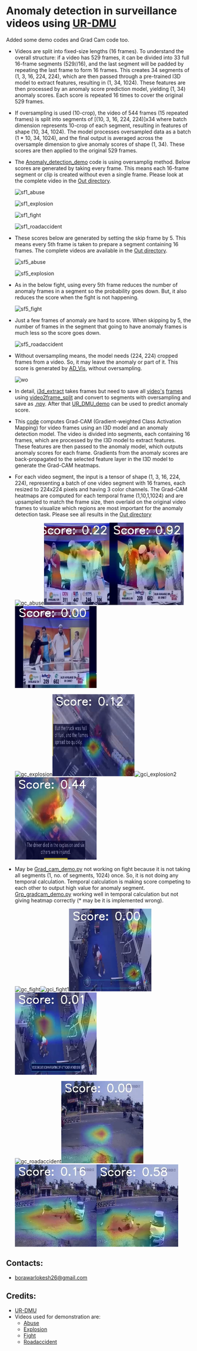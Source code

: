 # Anomaly detection in surveillance videos using [UR-DMU](https://github.com/henrryzh1/UR-DMU.git)

Added some demo codes and Grad Cam code too.

- Videos are split into fixed-size lengths (16 frames). To understand the overall structure: if a video has 529 frames, it can be divided into 33 full 16-frame segments (529//16), and the last segment will be padded by repeating the last frame to form 16 frames. This creates 34 segments of (1, 3, 16, 224, 224), which are then passed through a pre-trained I3D model to extract features, resulting in (1, 34, 1024). These features are then processed by an anomaly score prediction model, yielding (1, 34) anomaly scores. Each score is repeated 16 times to cover the original 529 frames.

- If oversampling is used (10-crop), the video of 544 frames (15 repeated frames) is split into segments of [(10, 3, 16, 224, 224)]x34 where batch dimension represents 10-crop of each segment, resulting in features of shape (10, 34, 1024). The model processes oversampled data as a batch (1 * 10, 34, 1024), and the final output is averaged across the oversample dimension to give anomaly scores of shape (1, 34). These scores are then applied to the original 529 frames.

- The [Anomaly_detection_demo](Anomaly_detection_demo.py) code is using oversamplig method. Below scores are generated by taking every frame. This means each 16-frame segment or clip is created without even a single frame. Please look at the complete video in the [Out directory](feature_extract/Out/skip_frame_1).

  ![sf1_abuse](feature_extract/Out/skip_frame_1/abuse.gif)

  ![sf1_explosion](feature_extract/Out/skip_frame_1/explosion.gif)
 
  ![sf1_fight](feature_extract/Out/skip_frame_1/fight.gif)
 
  ![sf1_roadaccident](feature_extract/Out/skip_frame_1/roadaccident.gif)
 
- These scores below are generated by setting the skip frame by 5. This means every 5th frame is taken to prepare a segment containing 16 frames. The complete videos are available in the [Out directory](feature_extract/Out/skip_frame_5).

  ![sf5_abuse](feature_extract/Out/skip_frame_5/abuse.gif)

  ![sf5_explosion](feature_extract/Out/skip_frame_5/explosion.gif)
 
- As in the below fight, using every 5th frame reduces the number of anomaly frames in a segment so the probability goes down. But, it also reduces the score when the fight is not happening.

  ![sf5_fight](feature_extract/Out/skip_frame_5/fight.gif)

- Just a few frames of anomaly are hard to score. When skipping by 5, the number of frames in the segment that going to have anomaly frames is much less so the score goes down.

  ![sf5_roadaccident](feature_extract/Out/skip_frame_5/roadaccident.gif)

- Without oversampling means, the model needs (224, 224) cropped frames from a video. So, it may leave the anomaly or part of it. This score is generated by [AD_Vis](AD_Vis.py), without oversampling.

  ![wo](feature_extract/Out/roadaccident.gif)

- In detail, [i3d_extract](feature_extract/i3d_extract.py) takes frames but need to save all [video's](feature_extract/Data/roadaccident) [frames](feature_extract/UCF_Crime_Frames/roadaccident) using [video2frame_split](feature_extract/video2frame_split.py) and convert to segments with oversampling and save as [.npy](feature_extract/UCF_ten/roadaccident_i3d.npy). After that [UR_DMU_demo](UR_DMU_demo.py) can be used to predict anomaly score.

- This [code](Grad_cam_demo.py) computes Grad-CAM (Gradient-weighted Class Activation Mapping) for video frames using an I3D model and an anomaly detection model. The video is divided into segments, each containing 16 frames, which are processed by the I3D model to extract features. These features are then passed to the anomaly model, which outputs anomaly scores for each frame. Gradients from the anomaly scores are back-propagated to the selected feature layer in the I3D model to generate the Grad-CAM heatmaps.
- For each video segment, the input is a tensor of shape (1, 3, 16, 224, 224), representing a batch of one video segment with 16 frames, each resized to 224x224 pixels and having 3 color channels. The Grad-CAM heatmaps are computed for each temporal frame (1,10,1,1024) and are upsampled to match the frame size, then overlaid on the original video frames to visualize which regions are most important for the anomaly detection task. Please see all results in the [Out directory](feature_extract\Out)

  ![gc_abuse](feature_extract/Out/gradcam_skip_frame_1/abuse.gif)![gci_abuse1](feature_extract/Out/gradcam_skip_frame_1/abuse1.png)![gci_abuse2](feature_extract/Out/gradcam_skip_frame_1/abuse2.png)![gci_abuse3](feature_extract/Out/gradcam_skip_frame_1/abuse3.png)

  ![gc_explosion](feature_extract/Out/gradcam_skip_frame_1/explosion.gif)![gci_explosion1](feature_extract/Out/gradcam_skip_frame_1/explosion1.png)![gci_explosion2](feature_extract/Out/gradcam_skip_frame_1/aexplosion.png)![gci_explosion3](feature_extract/Out/gradcam_skip_frame_1/explosion3.png)

- May be [Grad_cam_demo.py](Grad_cam_demo.py) not working on fight because it is not taking all segments (1, no. of segments, 1024) once. So, it is not doing any temporal calculation. Temporal calculation is making score competing to each other to output high value for anomaly segment. [Grp_gradcam_demo.py](Grp_gradcam_demo.py) working well in temporal calculation but not giving heatmap correctly (* may be it is implemented wrong).

  ![gc_fight](feature_extract/Out/gradcam_skip_frame_1/fight.gif)![gci_fight1](feature_extract/Out/gradcam_skip_frame_1/afight1.png)![gci_fight2](feature_extract/Out/gradcam_skip_frame_1/fight2.png)![gci_fight3](feature_extract/Out/gradcam_skip_frame_1/fight3.png)

  ![gc_roadaccident](feature_extract/Out/gradcam_skip_frame_1/roadaccident.gif)![gci_roadaccident1](feature_extract/Out/gradcam_skip_frame_1/roadaccident1.png)![gci_roadaccident2](feature_extract/Out/gradcam_skip_frame_1/roadaccident2.png)![gci_roadaccident3](feature_extract/Out/gradcam_skip_frame_1/roadaccident3.png)


## Contacts:
- borawarlokesh26@gmail.com


## Credits:
- [UR-DMU](https://github.com/henrryzh1/UR-DMU.git)
- Videos used for demonstration are:
  - [Abuse](https://www.youtube.com/watch?v=I2wiPj--3I8&t=1s)
  - [Explosion](https://www.youtube.com/watch?v=ILvLBjdv5LQ)
  - [Fight](https://www.youtube.com/watch?v=9FiIkT3WkWg&t=119s)
  - [Roadaccident](https://www.youtube.com/watch?v=46iWkLmZ4g8&rco=1)
